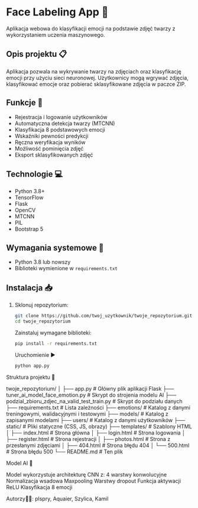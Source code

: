 # Face Labeling App 🎯

Aplikacja webowa do klasyfikacji emocji na podstawie zdjęć twarzy z wykorzystaniem uczenia maszynowego.

## Opis projektu 📋

Aplikacja pozwala na wykrywanie twarzy na zdjęciach oraz klasyfikację emocji przy użyciu sieci neuronowej. Użytkownicy mogą wgrywać zdjęcia, klasyfikować emocje oraz pobierać sklasyfikowane zdjęcia w paczce ZIP.

## Funkcje 🚀

- Rejestracja i logowanie użytkowników
- Automatyczna detekcja twarzy (MTCNN)
- Klasyfikacja 8 podstawowych emocji
- Wskaźniki pewności predykcji
- Ręczna weryfikacja wyników
- Możliwość pominięcia zdjęć
- Eksport sklasyfikowanych zdjęć

## Technologie 💻

- Python 3.8+
- TensorFlow
- Flask
- OpenCV
- MTCNN
- PIL
- Bootstrap 5

## Wymagania systemowe 🔧

- Python 3.8 lub nowszy
- Biblioteki wymienione w `requirements.txt`

## Instalacja 📥

1. Sklonuj repozytorium:
   ```bash
   git clone https://github.com/twoj_uzytkownik/twoje_repozytorium.git
   cd twoje_repozytorium
   ```
   Zainstaluj wymagane biblioteki:

   ```bash
   pip install -r requirements.txt
   ```
   
   Uruchomienie ▶️
   ```bash
   python app.py
   ```
   
Struktura projektu 📁
   
twoje_repozytorium/
│
├── app.py                # Główny plik aplikacji Flask
├── tuner_ai_model_face_emotion.py  # Skrypt do strojenia modelu AI
├── podzial_zbioru_zdjec_na_valid_test_train.py  # Skrypt do podziału danych
├── requirements.txt      # Lista zależności
├── emotions/             # Katalog z danymi treningowymi, walidacyjnymi i testowymi
├── models/               # Katalog z zapisanymi modelami
├── users/                # Katalog z danymi użytkowników
├── static/               # Pliki statyczne (CSS, JS, obrazy)
├── templates/            # Szablony HTML
│   ├── index.html        # Strona główna
│   ├── login.html        # Strona logowania
│   ├── register.html     # Strona rejestracji
│   ├── photos.html       # Strona z przesłanymi zdjęciami
│   ├── 404.html          # Strona błędu 404
│   └── 500.html          # Strona błędu 500
└── README.md             # Ten plik

Model AI 🧠

Model wykorzystuje architekturę CNN z:
4 warstwy konwolucyjne
Normalizacja wsadowa
Maxpooling
Warstwy dropout
Funkcja aktywacji ReLU
Klasyfikacja 8 emocji

Autorzy👨‍💻:
plspry, Aquaier, Szylica, Kamil
